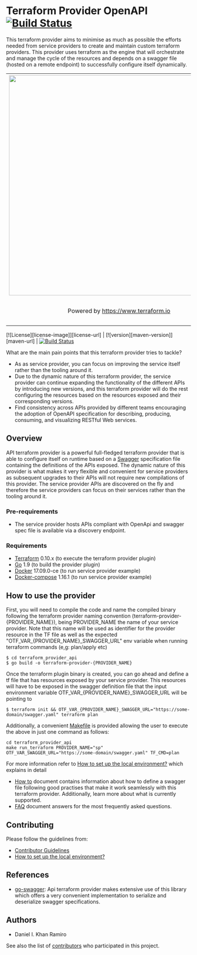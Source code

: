# Terraform Provider OpenAPI [![Build Status][travis-image]][travis-url]

This terraform provider aims to minimise as much as possible the efforts needed from service providers to create and
maintain custom terraform providers. This provider uses terraform as the engine that will orchestrate and manage the cycle
of the resources and depends on a swagger file (hosted on a remote endpoint) to successfully configure itself dynamically.

<center>
    <table cellspacing="0" cellpadding="0" style="width:100%; border: none;">
      <tr>
        <th align="center"><img src="https://cdn.rawgit.com/hashicorp/terraform-website/master/content/source/assets/images/logo-hashicorp.svg" width="600px"></th>
        <th align="center"><img src="https://goo.gl/QUpyCh" width="150px"></th> 
      </tr>
      <tr>
        <td align="center"><p>Powered by <a href="https://www.terraform.io">https://www.terraform.io</a></p></td>
        <td align="center"><p>Powered by <a href="swagger.io">swagger.io</a></td> 
      </tr>
    </table>
</center>

[![License][license-image]][license-url]  |
[![version][maven-version]][maven-url]    |
[![Build Status][travis-image]][travis-url]

What are the main pain points that this terraform provider tries to tackle?

- As as service provider, you can focus on improving the service itself rather than the tooling around it.
- Due to the dynamic nature of this terraform provider, the service provider can continue expanding the functionality
of the different APIs by introducing new versions, and this terraform provider will do the rest configuring the
resources based on the resources exposed and their corresponding versions.
- Find consistency across APIs provided by different teams encouraging the adoption of OpenAPI specification for
describing, producing, consuming, and visualizing RESTful Web services.

## Overview

API terraform provider is a powerful full-fledged terraform provider that is able to configure itself on runtime based on 
a [Swagger](https://swagger.io/) specification file containing the definitions of the APIs exposed. The dynamic nature of 
this provider is what makes it very flexible and convenient for service providers as subsequent upgrades 
to their APIs will not require new compilations of this provider. 
The service provider APIs are discovered on the fly and therefore the service providers can focus on their services
rather than the tooling around it.  


### Pre-requirements

-   The service provider hosts APIs compliant with OpenApi and swagger spec file is available via a discovery endpoint.

### Requirements

-	[Terraform](https://www.terraform.io/downloads.html) 0.10.x (to execute the terraform provider plugin)
-	[Go](https://golang.org/doc/install) 1.9 (to build the provider plugin)
-	[Docker](https://www.docker.com/) 17.09.0-ce (to run service provider example)
-	[Docker-compose](https://docs.docker.com/compose/) 1.16.1 (to run service provider example)


## How to use the provider

First, you will need to compile the code and name the compiled binary following the terraform provider naming convention
(terraform-provider-{PROVIDER_NAME}), being PROVIDER_NAME the name of your service provider. Note that this name will
be used as identifier for the provider resource in the TF file as well as the expected "OTF_VAR_{PROVIDER_NAME}_SWAGGER_URL"
env variable when running terraform commands (e,g: plan/apply etc)

```
$ cd terraform_provider_api
$ go build -o terraform-provider-{PROVIDER_NAME}
```

Once the terraform plugin binary is created, you can go ahead and define a tf file that has resources exposed
by your service provider. This resources will have to be exposed in the swagger definition file that the
input environment variable OTF_VAR_{PROVIDER_NAME}_SWAGGER_URL will be pointing to

```
$ terraform init && OTF_VAR_{PROVIDER_NAME}_SWAGGER_URL="https://some-domain/swagger.yaml" terraform plan
```

Additionally, a convenient [Makefile](https://github.com/dikhan/terraform-provider-openapi/blob/master/terraform_provider_api/Makefile) is provided allowing the user to execute
the above in just one command as follows:
```
cd terraform_provider_api
make run_terraform PROVIDER_NAME="sp" OTF_VAR_SWAGGER_URL="https://some-domain/swagger.yaml" TF_CMD=plan
```

For more information refer to [How to set up the local environment?](./docs/local_environment.md) which explains in
detail

- [How to](docs/how_to.md) document contains information about how to define a swagger file following good practises that
make it work seamlessly with this terraform provider. Additionally, learn more about what is currently supported.
- [FAQ](./docs/faq.md) document answers for the most frequently asked questions.

## Contributing
Please follow the guidelines from:

 - [Contributor Guidelines](.github/CONTRIBUTING.md)
 - [How to set up the local environment?](./docs/local_environment.md)

## References

- [go-swagger](https://github.com/go-swagger/go-swagger): Api terraform provider makes extensive use of this library 
which offers a very convenient implementation to serialize and deserialize swagger specifications.

## Authors

- Daniel I. Khan Ramiro

See also the list of [contributors](https://github.com/dikhan/terraform-provider-api/graphs/contributors) who participated in this project.


[travis-url]: https://travis-ci.org/dikhan/terraform-provider-api
[travis-image]: https://travis-ci.org/dikhan/terraform-provider-api.svg?branch=master